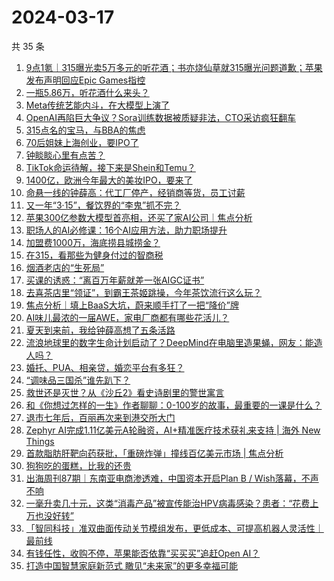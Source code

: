 # 2024-03-17

共 35 条

<!-- BEGIN 36KR -->
<!-- 最后更新时间 2024-03-17 07:01:00 +0800 -->
1. [9点1氪｜315曝光卖5万多元的听花酒；书亦烧仙草就315曝光问题道歉；苹果发布声明回应Epic Games指控](https://36kr.com/p/2691003973086594)
1. [一瓶5.86万，听花酒什么来头？](https://36kr.com/p/2691802744286592)
1. [Meta传统艺能内斗，在大模型上演了](https://36kr.com/p/2421529992933636)
1. [OpenAI再陷巨大争议？Sora训练数据被质疑非法，CTO采访疯狂翻车](https://36kr.com/p/2691805591514753)
1. [315点名的宝马，与BBA的焦虑](https://36kr.com/p/2691014566744704)
1. [70后姐妹上海创业，要IPO了](https://36kr.com/p/2691772322836100)
1. [钟睒睒心里有点苦？](https://36kr.com/p/2686264873882246)
1. [TikTok命运待解，接下来是Shein和Temu？](https://36kr.com/p/2690847284129159)
1. [1400亿，欧洲今年最大的美妆IPO，要来了](https://36kr.com/p/2691686272609669)
1. [命悬一线的钟薛高：代工厂停产，经销商等货，员工讨薪](https://36kr.com/p/2690857294900612)
1. [又一年“3·15”，餐饮界的“李鬼”抓不完？](https://36kr.com/p/2691602962223751)
1. [苹果300亿参数大模型首亮相，还买了家AI公司｜焦点分析](https://36kr.com/p/2691937970793865)
1. [职场人的AI必修课：16个AI应用方法，助力职场提升](https://36kr.com/p/2615265935005833)
1. [加盟费1000万，海底捞县城捞金？](https://36kr.com/p/2685055009079426)
1. [在315，看那些为健身付过的智商税](https://36kr.com/p/2690947180293504)
1. [烟酒老店的“生死局”](https://36kr.com/p/2690819977211267)
1. [买课的诱惑：“离百万年薪就差一张AIGC证书”](https://36kr.com/p/2691495656886918)
1. [去喜茶店里“领证”，到霸王茶姬跳操，今年茶饮流行这么玩？](https://36kr.com/p/2691573959962245)
1. [焦点分析｜填上BaaS大坑，蔚来顺手打了一把“降价”牌](https://36kr.com/p/2690453375446406)
1. [AI味儿最浓的一届AWE，家电厂商都有哪些花活儿？](https://36kr.com/p/2691539129577090)
1. [夏天到来前，我给钟薛高想了五条活路](https://36kr.com/p/2691467355696770)
1. [流浪地球里的数字生命计划启动了？DeepMind在电脑里造果蝇，网友：能造人吗？](https://36kr.com/p/2691827740667523)
1. [婚托、PUA、相亲贷，婚恋平台有多狂？](https://36kr.com/p/2691543890570633)
1. [“调味品三国杀”谁先趴下？](https://36kr.com/p/2687689221197705)
1. [救世还是灭世？从《沙丘2》看史诗剧里的警世寓言](https://36kr.com/p/2690980642090633)
1. [和《你想过怎样的一生》作者聊聊：0-100岁的故事，最重要的一课是什么？](https://36kr.com/p/2686323594006402)
1. [退市七年后，百丽再次来到港交所大门](https://36kr.com/p/2690833551217286)
1. [Zephyr AI完成1.11亿美元A轮融资，AI+精准医疗技术获礼来支持 | 海外 New Things](https://36kr.com/p/2689414294351236)
1. [首款脂肪肝靶向药获批，「重磅炸弹」撞线百亿美元市场 | 焦点分析](https://36kr.com/p/2692140818427270)
1. [狗狗吃的蛋糕，比我的还贵](https://36kr.com/p/2691553508142472)
1. [出海周刊87期｜东南亚电商渗透难，中国资本开启Plan B / Wish落幕，不声不响](https://36kr.com/p/2691070767771271)
1. [一毫升卖几十元，这类“消毒产品”被宣传能治HPV病毒感染？患者：“花费上万也没好转”](https://36kr.com/p/2691530929237633)
1. [「智同科技」准双曲面传动关节模组发布，更低成本、可提高机器人灵活性｜最前线](https://36kr.com/p/2692273791446661)
1. [有钱任性，收购不停，苹果能否依靠“买买买”追赶Open AI？](https://36kr.com/p/2690675903418241)
1. [打造中国智慧家庭新范式 瞰见“未来家”的更多幸福可能](https://36kr.com/p/2691435059932804)
<!-- END 36KR -->